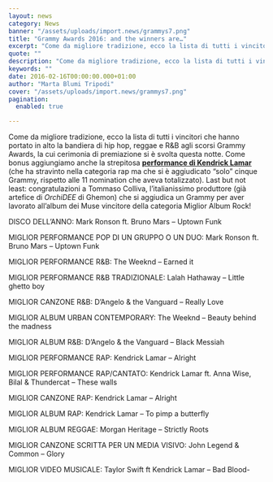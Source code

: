 ```yaml
---
layout: news
category: News
banner: "/assets/uploads/import.news/grammys7.png"
title: "Grammy Awards 2016: and the winners are…"
excerpt: "Come da migliore tradizione, ecco la lista di tutti i vincitori che hanno portato in alto la bandiera di hip hop, reggae e R&B agli scorsi Grammy Awards, la cui cerimonia di premiazione si è svolta questa notte. Come bonus aggiungiamo anche la strepitosa performance di Kendrick Lamar (che ha stravinto nella categoria rap ma [&hellip"
quote: ""
description: "Come da migliore tradizione, ecco la lista di tutti i vincitori che hanno portato in alto la bandiera di hip hop, reggae e R&B agli scorsi Grammy Awards, la cui cerimonia di premiazione si è svolta questa notte. Come bonus aggiungiamo anche la strepitosa performance di Kendrick Lamar (che ha stravinto nella categoria rap ma [&hellip"
keywords: ""
date: 2016-02-16T00:00:00.000+01:00
author: "Marta Blumi Tripodi"
cover: "/assets/uploads/import.news/grammys7.png"
pagination:
  enabled: true

---
```


[](https://hotmc.com/wp-content/uploads/2016/02/grammys7.png)

Come da migliore tradizione, ecco la lista di tutti i vincitori che hanno portato in alto la bandiera di hip hop, reggae e R&B agli scorsi Grammy Awards, la cui cerimonia di premiazione si è svolta questa notte. Come bonus aggiungiamo anche la strepitosa **[performance di Kendrick Lamar](https://www.facebook.com/mashable.entertainment/videos/vb.315957273077/10152904138933078/?type=2&theater)** (che ha stravinto nella categoria rap ma che si è aggiudicato “solo” cinque Grammy, rispetto alle 11 nomination che aveva totalizzato). Last but not least: congratulazioni a Tommaso Colliva, l’italianissimo produttore (già artefice di _OrchiDEE_ di Ghemon) che si aggiudica un Grammy per aver lavorato all’album dei Muse vincitore della categoria Miglior Album Rock!

DISCO DELL’ANNO: Mark Ronson ft. Bruno Mars – Uptown Funk

MIGLIOR PERFORMANCE POP DI UN GRUPPO O UN DUO: Mark Ronson ft. Bruno Mars – Uptown Funk

MIGLIOR PERFORMANCE R&B: The Weeknd – Earned it

MIGLIOR PERFORMANCE R&B TRADIZIONALE: Lalah Hathaway – Little ghetto boy

MIGLIOR CANZONE R&B: D’Angelo & the Vanguard – Really Love

MIGLIOR ALBUM URBAN CONTEMPORARY: The Weeknd – Beauty behind the madness

MIGLIOR ALBUM R&B: D’Angelo & the Vanguard – Black Messiah

MIGLIOR PERFORMANCE RAP: Kendrick Lamar – Alright

MIGLIOR PERFORMANCE RAP/CANTATO: Kendrick Lamar ft. Anna Wise, Bilal & Thundercat – These walls

MIGLIOR CANZONE RAP: Kendrick Lamar – Alright

MIGLIOR ALBUM RAP: Kendrick Lamar – To pimp a butterfly

MIGLIOR ALBUM REGGAE: Morgan Heritage – Strictly Roots

MIGLIOR CANZONE SCRITTA PER UN MEDIA VISIVO: John Legend & Common – Glory

MIGLIOR VIDEO MUSICALE: Taylor Swift ft Kendrick Lamar – Bad Blood-